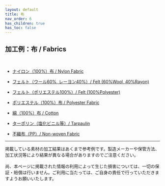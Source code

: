 ```yaml
---
layout: default
title: 布
nav_order: 6
has_children: true
has_toc: false
---
```


## 加工例：布 / Fabrics
<br>

* [ナイロン（100%）布 / Nylon Fabric](05-1-nylon.md)

* [フェルト（ウール60%, レーヨン40%）/ Felt (60%Wool, 40%Rayon)](05-2-felt-w.md)

* [フェルト（ポリエステル100%）/ Felt (100%Polyester)](05-3-felt-p.md)

* [ポリエステル（100%）布 / Polyester Fabric](05-4-polyester.md)

* [綿（100%）布 / Cotton](05-5-cotton.md)

* [ターポリン（塩化ビニル等）/ Tarpaulin](05-6-tarpaulin.md)

* [不織布（PP）/ Non-woven Fabric](05-7-pp.md)

---

掲載している素材の加工結果はあくまで参考例です。製造メーカーや保管方法、加工状況等により結果が異なる場合がありますのでご注意ください。<br>
<br>
尚、本ページに掲載された情報の利用によって生じた損害については、一切の保証・賠償は行いません。ご利用に当たっては、ご自身の責任で行っていただきますようお願いいたします。

<br><br><br>
